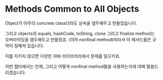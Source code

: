 # Methods Common to All Objects

Object가 아무리 concrete class더라도 상속을 염두해두고 만들었습니다.

그리고 objects의 equals, hashCode, toString, clone 그리고 finalize method는 오버라이딩을 염두해두고 만들었죠. (이하 nonfinal method)따라서 이 메서드들은 규약이 정해져 있습니다.

이를 지키지 않으면 다양한 자바 라이브러리에서 문제를 일으키죠.

이번 챕터에서는 언제, 그리고 어떻게 nonfinal method들을 사용하는지에 대해 말씀드리겠습니다.

